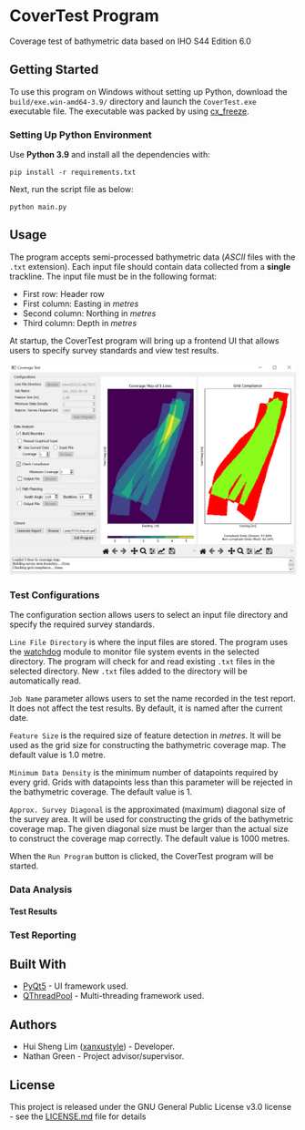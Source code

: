# CoverTest Program
Coverage test of bathymetric data based on IHO S44 Edition 6.0

## Getting Started
To use this program on Windows without setting up Python, download the ```build/exe.win-amd64-3.9/``` directory and launch the ```CoverTest.exe``` executable file. The executable was packed by using [cx_freeze](https://cx-freeze.readthedocs.io/en/latest/).

### Setting Up Python Environment
Use **Python 3.9** and install all the dependencies with:
```
pip install -r requirements.txt
```
Next, run the script file as below:
```
python main.py
```

## Usage
The program accepts semi-processed bathymetric data (*ASCII* files with the ```.txt``` extension). Each input file should contain data collected from a **single** trackline. The input file must be in the following format:

* First row: Header row
* First column: Easting in *metres*
* Second column: Northing in *metres*
* Third column: Depth in *metres*

At startup, the CoverTest program will bring up a frontend UI that allows users to specify survey standards and view test results.

<p align="center">
<img src="screenshot.png" width="700px" title="Program Demo">
</p>

### Test Configurations
The configuration section allows users to select an input file directory and specify the required survey standards. 

```Line File Directory``` is where the input files are stored. The program uses the [watchdog](https://pythonhosted.org/watchdog/) module to monitor file system events in the selected directory. The program will check for and read existing ```.txt``` files in the selected directory. New ```.txt``` files added to the directory will be automatically read.

```Job Name``` parameter allows users to set the name recorded in the test report. It does not affect the test results. By default, it is named after the current date.

```Feature Size``` is the required size of feature detection in *metres*. It will be used as the grid size for constructing the bathymetric coverage map. The default value is 1.0 metre.

```Minimum Data Density``` is the minimum number of datapoints required by every grid. Grids with datapoints less than this parameter will be rejected in the bathymetric coverage. The default value is 1.

```Approx. Survey Diagonal``` is the approximated (maximum) diagonal size of the survey area. It will be used for constructing the grids of the bathymetric coverage map. The given diagonal size must be larger than the actual size to construct the coverage map correctly. The default value is 1000 metres.

When the ```Run Program``` button is clicked, the CoverTest program will be started. 

### Data Analysis


#### Test Results


### Test Reporting


## Built With
* [PyQt5](https://doc.qt.io/qtforpython/) - UI framework used.
* [QThreadPool](https://doc.qt.io/qt-5/qthreadpool.html) - Multi-threading framework used.

## Authors
* Hui Sheng Lim ([xanxustyle](https://github.com/xanxustyle)) - Developer.
* Nathan Green - Project advisor/supervisor.

## License
This project is released under the GNU General Public License v3.0 license - see the [LICENSE.md](LICENSE.md) file for details
